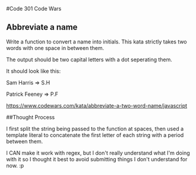 #Code 301 Code Wars

## Abbreviate a name

Write a function to convert a name into initials. This kata strictly takes two words with one space in between them.

The output should be two capital letters with a dot seperating them.

It should look like this:

Sam Harris => S.H

Patrick Feeney => P.F

https://www.codewars.com/kata/abbreviate-a-two-word-name/javascript

##Thought Process

I first split the string being passed to the function at spaces, then used a template literal to concatenate the first letter of each string with a period between them.

I CAN make it work with regex, but I don't really understand what I'm doing with it so I thought it best to avoid submitting things I don't understand for now. :p
